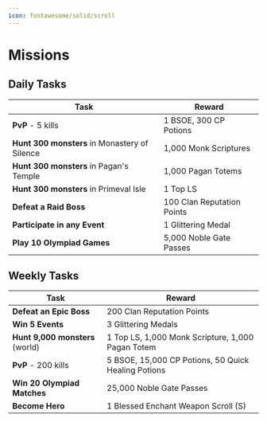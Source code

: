 ```yaml
---
icon: fontawesome/solid/scroll
---
```



# Missions

## Daily Tasks

| Task | Reward |
|------|--------|
| **PvP** - 5 kills | 1 BSOE, 300 CP Potions |
| **Hunt 300 monsters** in Monastery of Silence | 1,000 Monk Scriptures |
| **Hunt 300 monsters** in Pagan's Temple | 1,000 Pagan Totems |
| **Hunt 300 monsters** in Primeval Isle | 1 Top LS |
| **Defeat a Raid Boss** | 100 Clan Reputation Points |
| **Participate in any Event** | 1 Glittering Medal |
| **Play 10 Olympiad Games** | 5,000 Noble Gate Passes |

## Weekly Tasks

| Task | Reward |
|------|--------|
| **Defeat an Epic Boss** | 200 Clan Reputation Points |
| **Win 5 Events** | 3 Glittering Medals |
| **Hunt 9,000 monsters** (world) | 1 Top LS, 1,000 Monk Scripture, 1,000 Pagan Totem |
| **PvP** - 200 kills | 5 BSOE, 15,000 CP Potions, 50 Quick Healing Potions |
| **Win 20 Olympiad Matches** | 25,000 Noble Gate Passes |
| **Become Hero** | 1 Blessed Enchant Weapon Scroll (S) |